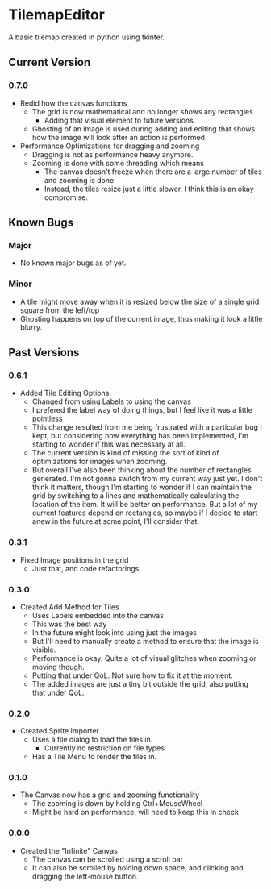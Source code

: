 # TilemapEditor
A basic tilemap created in python using tkinter.

## Current Version
### 0.7.0
- Redid how the canvas functions
    - The grid is now mathematical and no longer shows any rectangles.
        - Adding that visual element to future versions.
    - Ghosting of an image is used during adding and editing that shows how the image will look after
    an action is performed.
- Performance Optimizations for dragging and zooming
    - Dragging is not as performance heavy anymore.
    - Zooming is done with some threading which means
        - The canvas doesn't freeze when there are a large number of tiles and zooming is done.
        - Instead, the tiles resize just a little slower, I think this is an okay compromise.

## Known Bugs
### Major
- No known major bugs as of yet.

### Minor
- A tile might move away when it is resized below the size of a single grid square from the left/top
- Ghosting happens on top of the current image, thus making it look a little blurry.

## Past Versions
### 0.6.1
- Added Tile Editing Options.
    - Changed from using Labels to using the canvas
    - I prefered the label way of doing things, but I feel like it was a little pointless
    - This change resulted from me being frustrated with a particular bug I kept, but considering how everything has 
    been implemented, I'm starting to wonder if this was necessary at all.
    - The current version is kind of missing the sort of kind of optimizations for images when zooming.
    - But overall I've also been thinking about the number of rectangles generated. I'm not gonna switch from my current
     way just yet. I don't think it matters, though I'm starting to wonder if I can maintain the grid by switching to a
     lines and mathematically calculating the location of the item. It will be better on performance.
     But a lot of my current features depend on rectangles, so maybe if I decide to start anew in the future at some
     point, I'll consider that.

### 0.3.1
- Fixed Image positions in the grid
    - Just that, and code refactorings.

### 0.3.0
- Created Add Method for Tiles
    - Uses Labels embedded into the canvas
    - This was the best way
    - In the future might look into using just the images
    - But I'll need to manually create a method to ensure that the image is visible.
    - Performance is okay. Quite a lot of visual glitches when zooming or moving though.
    - Putting that under QoL. Not sure how to fix it at the moment.
    - The added images are just a tiny bit outside the grid, also putting that under QoL.
 
### 0.2.0
- Created Sprite Importer
    - Uses a file dialog to load the files in.
        - Currently no restriction on file types.
    - Has a Tile Menu to render the tiles in. 
    
### 0.1.0
- The Canvas now has a grid and zooming functionality
    - The zooming is down by holding Ctrl+MouseWheel
    - Might be hard on performance, will need to keep this in check

### 0.0.0
- Created the "Infinite" Canvas
    - The canvas can be scrolled using a scroll bar
    - It can also be scrolled by holding down space, and clicking and dragging the left-mouse button.

